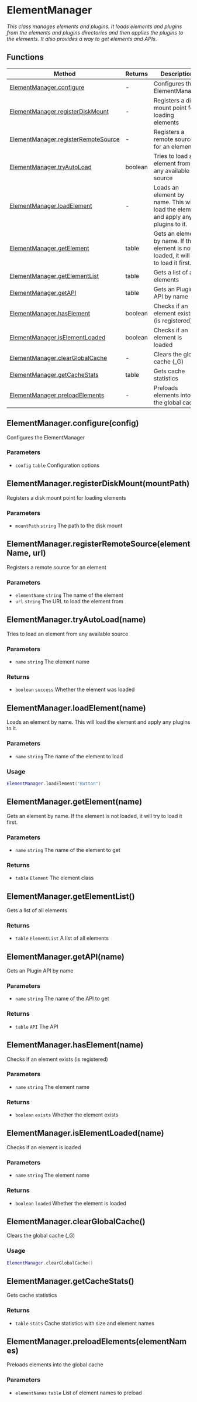 # ElementManager
_This class manages elements and plugins. It loads elements and plugins from the elements and plugins directories_
_and then applies the plugins to the elements. It also provides a way to get elements and APIs._

## Functions

|Method|Returns|Description|
|---|---|---|
|[ElementManager.configure](#elementmanager-configure-config)|-|Configures the ElementManager|
|[ElementManager.registerDiskMount](#elementmanager-registerdiskmount-mountpath)|-|Registers a disk mount point for loading elements|
|[ElementManager.registerRemoteSource](#elementmanager-registerremotesource-elementname-url)|-|Registers a remote source for an element|
|[ElementManager.tryAutoLoad](#elementmanager-tryautoload-name)|boolean|Tries to load an element from any available source|
|[ElementManager.loadElement](#elementmanager-loadelement-name)|-|Loads an element by name. This will load the element and apply any plugins to it.|
|[ElementManager.getElement](#elementmanager-getelement-name)|table|Gets an element by name. If the element is not loaded, it will try to load it first.|
|[ElementManager.getElementList](#elementmanager-getelementlist)|table|Gets a list of all elements|
|[ElementManager.getAPI](#elementmanager-getapi-name)|table|Gets an Plugin API by name|
|[ElementManager.hasElement](#elementmanager-haselement-name)|boolean|Checks if an element exists (is registered)|
|[ElementManager.isElementLoaded](#elementmanager-iselementloaded-name)|boolean|Checks if an element is loaded|
|[ElementManager.clearGlobalCache](#elementmanager-clearglobalcache)|-|Clears the global cache (_G)|
|[ElementManager.getCacheStats](#elementmanager-getcachestats)|table|Gets cache statistics|
|[ElementManager.preloadElements](#elementmanager-preloadelements-elementnames)|-|Preloads elements into the global cache|

## ElementManager.configure(config)

Configures the ElementManager

### Parameters
* `config` `table` Configuration options

## ElementManager.registerDiskMount(mountPath)

Registers a disk mount point for loading elements

### Parameters
* `mountPath` `string` The path to the disk mount

## ElementManager.registerRemoteSource(elementName, url)

Registers a remote source for an element

### Parameters
* `elementName` `string` The name of the element
* `url` `string` The URL to load the element from

## ElementManager.tryAutoLoad(name)

Tries to load an element from any available source

### Parameters
* `name` `string` The element name

### Returns
* `boolean` `success` Whether the element was loaded

## ElementManager.loadElement(name)

Loads an element by name. This will load the element and apply any plugins to it.

### Parameters
* `name` `string` The name of the element to load

### Usage
```lua run
ElementManager.loadElement("Button")
```

## ElementManager.getElement(name)

Gets an element by name. If the element is not loaded, it will try to load it first.

### Parameters
* `name` `string` The name of the element to get

### Returns
* `table` `Element` The element class

## ElementManager.getElementList()

Gets a list of all elements

### Returns
* `table` `ElementList` A list of all elements

## ElementManager.getAPI(name)

Gets an Plugin API by name

### Parameters
* `name` `string` The name of the API to get

### Returns
* `table` `API` The API

## ElementManager.hasElement(name)

Checks if an element exists (is registered)

### Parameters
* `name` `string` The element name

### Returns
* `boolean` `exists` Whether the element exists

## ElementManager.isElementLoaded(name)

Checks if an element is loaded

### Parameters
* `name` `string` The element name

### Returns
* `boolean` `loaded` Whether the element is loaded

## ElementManager.clearGlobalCache()

Clears the global cache (_G)

### Usage
```lua run
ElementManager.clearGlobalCache()
```

## ElementManager.getCacheStats()

Gets cache statistics

### Returns
* `table` `stats` Cache statistics with size and element names

## ElementManager.preloadElements(elementNames)

Preloads elements into the global cache

### Parameters
* `elementNames` `table` List of element names to preload
